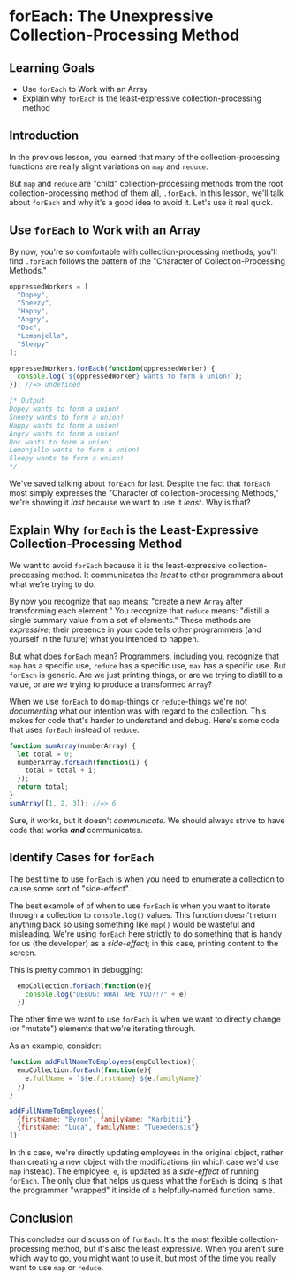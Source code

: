 # forEach: The Unexpressive Collection-Processing Method

## Learning Goals

- Use `forEach` to Work with an Array
- Explain why `forEach` is the least-expressive collection-processing method

## Introduction

In the previous lesson, you learned that many of the collection-processing
functions are really slight variations on `map` and `reduce`.

But `map` and `reduce` are "child" collection-processing methods from the root
collection-processing method of them all, `.forEach`. In this lesson, we'll talk
about `forEach` and why it's a good idea to avoid it. Let's use it real quick.

## Use `forEach` to Work with an Array

By now, you're so comfortable with collection-processing methods, you'll find
`.forEach` follows the pattern of the "Character of Collection-Processing
Methods."

```js
oppressedWorkers = [
  "Dopey",
  "Sneezy",
  "Happy",
  "Angry",
  "Doc",
  "Lemonjello",
  "Sleepy"
];

oppressedWorkers.forEach(function(oppressedWorker) {
  console.log(`${oppressedWorker} wants to form a union!`);
}); //=> undefined

/* Output
Dopey wants to form a union!
Sneezy wants to form a union!
Happy wants to form a union!
Angry wants to form a union!
Doc wants to form a union!
Lemonjello wants to form a union!
Sleepy wants to form a union!
*/
```

We've saved talking about `forEach` for last. Despite the fact that `forEach`
most simply expresses the "Character of collection-processing Methods," we're
showing it _last_ because we want to use it _least_. Why is that?

## Explain Why `forEach` is the Least-Expressive Collection-Processing Method

We want to avoid `forEach` because it is the least-expressive
collection-processing method. It communicates the _least_ to other programmers
about what we're trying to do.

By now you recognize that `map` means: "create a new `Array` after transforming
each element." You recognize that `reduce` means: "distill a single summary value from
a set of elements." These methods are _expressive_; their presence in your code tells
other programmers (and yourself in the future) what you intended to happen.

But what does `forEach` mean? Programmers, including you, recognize that `map` has
a specific use, `reduce` has a specific use, `max` has a specific use. But
`forEach` is generic. Are we just printing things, or are we trying to distill to
a value, or are we trying to produce a transformed `Array`?

When we use `forEach` to do `map`-things or `reduce`-things we're not
_documenting_ what our intention was with regard to the collection. This makes
for code that's harder to understand and debug. Here's some code that uses
`forEach` instead of `reduce`.

```js
function sumArray(numberArray) {
  let total = 0;
  numberArray.forEach(function(i) {
    total = total + i;
  });
  return total;
}
sumArray([1, 2, 3]); //=> 6
```

Sure, it works, but it doesn't _communicate_. We should always strive to have
code that works ***and*** communicates.

## Identify Cases for `forEach`

The best time to use `forEach` is when you need to enumerate a collection to
cause some sort of "side-effect".

The best example of of when to use `forEach` is when you want to iterate through
a collection to `console.log()` values. This function doesn't return anything
back so using something like `map()` would be wasteful and misleading. We're
using `forEach` here strictly to do something that is handy for us (the
developer) as a _side-effect_; in this case, printing content to the screen.

This is pretty common in debugging:

```js
  empCollection.forEach(function(e){
    console.log("DEBUG: WHAT ARE YOU?!?" + e)
  })
```

The other time we want to use `forEach` is when we want to directly change (or "mutate") elements that we're iterating through.

As an example, consider:

```js
function addFullNameToEmployees(empCollection){
  empCollection.forEach(function(e){
    e.fullName = `${e.firstName} ${e.familyName}`
  })
}

addFullNameToEmployees([
  {firstName: "Byron", familyName: "Karbitii"},
  {firstName: "Luca", familyName: "Tuexedensis"}
])
```

In this case, we're directly updating employees in the original object, rather
than creating a new object with the modifications (in which case we'd use `map`
instead). The employee, `e`, is updated as a _side-effect_ of running `forEach`.
The only clue that helps us guess what the `forEach` is doing is that the
programmer "wrapped" it inside of a helpfully-named function name.

## Conclusion

This concludes our discussion of `forEach`. It's the most flexible
collection-processing method, but it's also the least expressive. When you
aren't sure which way to go, you might want to use it, but most of the time you
really want to use `map` or `reduce`.
